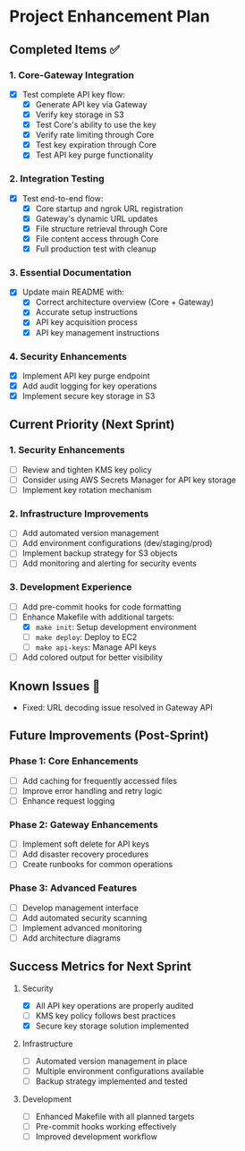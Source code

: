 # Project Enhancement Plan

## Completed Items ✅

### 1. Core-Gateway Integration

- [x] Test complete API key flow:
  - [x] Generate API key via Gateway
  - [x] Verify key storage in S3
  - [x] Test Core's ability to use the key
  - [x] Verify rate limiting through Core
  - [x] Test key expiration through Core
  - [x] Test API key purge functionality

### 2. Integration Testing

- [x] Test end-to-end flow:
  - [x] Core startup and ngrok URL registration
  - [x] Gateway's dynamic URL updates
  - [x] File structure retrieval through Core
  - [x] File content access through Core
  - [x] Full production test with cleanup

### 3. Essential Documentation

- [x] Update main README with:
  - [x] Correct architecture overview (Core + Gateway)
  - [x] Accurate setup instructions
  - [x] API key acquisition process
  - [x] API key management instructions

### 4. Security Enhancements

- [x] Implement API key purge endpoint
- [x] Add audit logging for key operations
- [x] Implement secure key storage in S3

## Current Priority (Next Sprint)

### 1. Security Enhancements

- [ ] Review and tighten KMS key policy
- [ ] Consider using AWS Secrets Manager for API key storage
- [ ] Implement key rotation mechanism

### 2. Infrastructure Improvements

- [ ] Add automated version management
- [ ] Add environment configurations (dev/staging/prod)
- [ ] Implement backup strategy for S3 objects
- [ ] Add monitoring and alerting for security events

### 3. Development Experience

- [ ] Add pre-commit hooks for code formatting
- [ ] Enhance Makefile with additional targets:
  - [x] `make init`: Setup development environment
  - [ ] `make deploy`: Deploy to EC2
  - [ ] `make api-keys`: Manage API keys
- [ ] Add colored output for better visibility

## Known Issues 🐛

- Fixed: URL decoding issue resolved in Gateway API

## Future Improvements (Post-Sprint)

### Phase 1: Core Enhancements

- [ ] Add caching for frequently accessed files
- [ ] Improve error handling and retry logic
- [ ] Enhance request logging

### Phase 2: Gateway Enhancements

- [ ] Implement soft delete for API keys
- [ ] Add disaster recovery procedures
- [ ] Create runbooks for common operations

### Phase 3: Advanced Features

- [ ] Develop management interface
- [ ] Add automated security scanning
- [ ] Implement advanced monitoring
- [ ] Add architecture diagrams

## Success Metrics for Next Sprint

1. Security

   - [x] All API key operations are properly audited
   - [ ] KMS key policy follows best practices
   - [x] Secure key storage solution implemented

2. Infrastructure

   - [ ] Automated version management in place
   - [ ] Multiple environment configurations available
   - [ ] Backup strategy implemented and tested

3. Development
   - [ ] Enhanced Makefile with all planned targets
   - [ ] Pre-commit hooks working effectively
   - [ ] Improved development workflow
